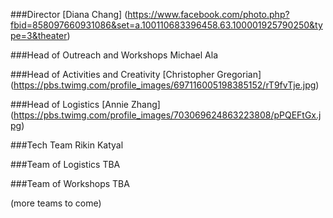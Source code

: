 ###Director
[Diana Chang] (https://www.facebook.com/photo.php?fbid=858097660931086&set=a.100110683396458.63.100001925790250&type=3&theater)


###Head of Outreach and Workshops
Michael Ala

###Head of Activities and Creativity
[Christopher Gregorian] (https://pbs.twimg.com/profile_images/697116005198385152/rT9fvTje.jpg)



###Head of Logistics
[Annie Zhang] (https://pbs.twimg.com/profile_images/703069624863223808/pPQEFtGx.jpg)


###Tech Team
Rikin Katyal



###Team of Logistics
TBA


###Team of Workshops
TBA

(more teams to come)

